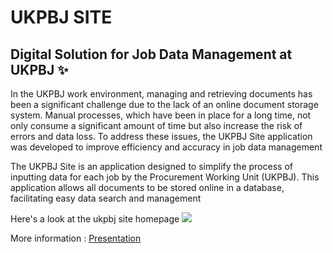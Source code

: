 <h1> UKPBJ SITE </h1>
<h2>Digital Solution for Job Data Management at UKPBJ ✨</h2>

In the UKPBJ work environment, managing and retrieving documents has been a significant challenge due to the lack of an online document storage system. Manual processes, which have been in place for a long time, not only consume a significant amount of time but also increase the risk of errors and data loss. To address these issues, the UKPBJ Site application was developed to improve efficiency and accuracy in job data management

The UKPBJ Site is an application designed to simplify the process of inputting data for each job by the Procurement Working Unit (UKPBJ). This application allows all documents to be stored online in a database, facilitating easy data search and management

Here's a look at the ukpbj site homepage 
<img src = "\Kuliah\Bismillah\FE\FE-UKPBJ-Site\assets\imgsberanda.png">

More information : [Presentation](https://www.canva.com/design/DAGGtWD3qHY/X5lWUtidvYo22Cxwru7s-Q/edit?utm_content=DAGGtWD3qHY&utm_campaign=designshare&utm_medium=link2&utm_source=sharebutton)
